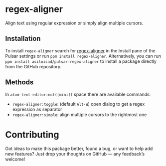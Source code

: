 # regex-aligner

Align text using regular expression or simply align multiple cursors.

## Installation

To install `regex-aligner` search for [regex-aligner](https://web.pulsar-edit.dev/packages/regex-aligner) in the Install pane of the Pulsar settings or run `ppm install regex-aligner`. Alternatively, you can run `ppm install asiloisad/pulsar-regex-aligner` to install a package directly from the GitHub repository.

## Methods

In `atom-text-editor:not([mini])` space there are available commands:

- `regex-aligner:toggle`: (default `Alt-W`) open dialog to get a regex expression as separator
- `regex-aligner:simple`: align multiple cursors to the rightmost one

# Contributing

Got ideas to make this package better, found a bug, or want to help add new features? Just drop your thoughts on GitHub — any feedback’s welcome!
